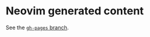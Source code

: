 Neovim generated content
========================

See the [`gh-pages` branch](https://github.com/neovim/doc/tree/gh-pages).

